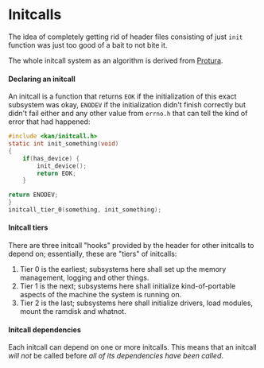 # Initcalls
The idea of completely getting rid of header files consisting of just `init` function was just too good of a bait to not bite it.  

The whole initcall system as an algorithm is derived from [Protura](https://github.com/mkilgore/protura).  

#### Declaring an initcall
An initcall is a function that returns `EOK` if the initialization of this exact subsystem was okay, `ENODEV` if the initialization didn't finish correctly but didn't fail either and any other value from `errno.h` that can tell the kind of error that had happened:
```c
#include <kan/initcall.h>
static int init_something(void)
{
	if(has_device) {
		init_device();
		return EOK;
	}

return ENODEV;
}
initcall_tier_0(something, init_something);
```

#### Initcall tiers
There are three initcall "hooks" provided by the header for other initcalls to depend on; essentially, these are "tiers" of initcalls:
1. Tier 0 is the earliest; subsystems here shall set up the memory management, logging and other things.
2. Tier 1 is the next; subsystems here shall initialize kind-of-portable aspects of the machine the system is running on.
3. Tier 2 is the last; subsystems here shall initialize drivers, load modules, mount the ramdisk and whatnot.

#### Initcall dependencies
Each initcall can depend on one or more initcalls. This means that an initcall _will not_ be called before _all of its dependencies have been called_.
